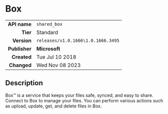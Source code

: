 # Box
| | |
|-:|-|
|**API name**|`shared_box`|
|**Tier**|Standard|
|**Version**|`releases/v1.0.1666\1.0.1666.3495`|
|**Publisher**|**Microsoft**|
|**Created**|Tue Jul 10 2018|
|**Changed**|Wed Nov 08 2023|

## Description
Box™ is a service that keeps your files safe, synced, and easy to share. Connect to Box to manage your files. You can perform various actions such as upload, update, get, and delete files in Box.
